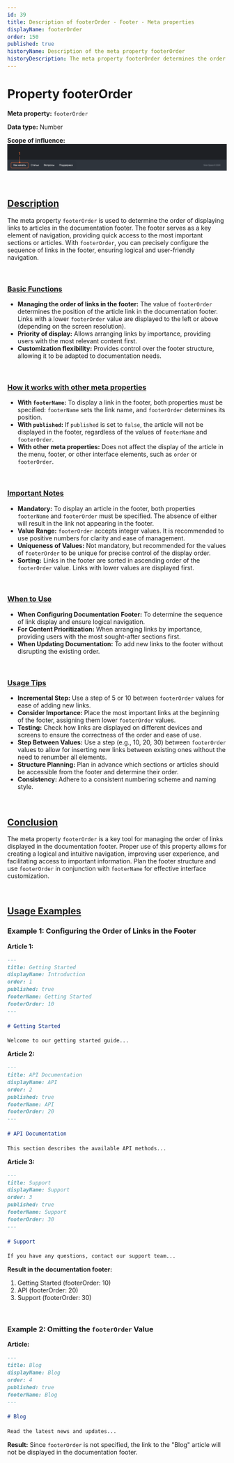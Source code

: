 ```yaml
---
id: 39
title: Description of footerOrder - Footer - Meta properties
displayName: footerOrder
order: 150
published: true
historyName: Description of the meta property footerOrder
historyDescription: The meta property footerOrder determines the order of displaying links in the documentation footer, improving navigation and access to important sections.
---
```


# Property footerOrder

**Meta property:** `footerOrder`

**Data type:** Number

**Scope of influence:**
![Property influence](https://raw.githubusercontent.com/SolarSpaceTech/product-documentation-help/refs/heads/main/ru/images/footer-order.png)

<br/>

## [Description](description)

The meta property `footerOrder` is used to determine the order of displaying links to articles in the documentation footer. The footer serves as a key element
of navigation, providing quick access to the most important sections or articles. With `footerOrder`, you can precisely configure the sequence of links
in the footer, ensuring logical and user-friendly navigation.

<br/>

### [Basic Functions](basic-functions)

- **Managing the order of links in the footer:** The value of `footerOrder` determines the position of the article link in the documentation footer.
  Links with a lower `footerOrder` value are displayed to the left or above (depending on the screen resolution).
- **Priority of display:** Allows arranging links by importance, providing users with the most relevant content first.
- **Customization flexibility:** Provides control over the footer structure, allowing it to be adapted to documentation needs.

<br/>

### [How it works with other meta properties](with-other-properties)

- **With `footerName`:** To display a link in the footer, both properties must be specified: `footerName` sets the link name, and `footerOrder` determines its position.
- **With `published`:** If `published` is set to `false`, the article will not be displayed in the footer, regardless of the values of `footerName` and `footerOrder`.
- **With other meta properties:** Does not affect the display of the article in the menu, footer, or other interface elements, such as `order` or `footerOrder`.

<br/>

### [Important Notes](notes)

- **Mandatory:** To display an article in the footer, both properties `footerName` and `footerOrder` must be specified. The absence of either will result in the link not appearing in the footer.
- **Value Range:** `footerOrder` accepts integer values. It is recommended to use positive numbers for clarity and ease of management.
- **Uniqueness of Values:** Not mandatory, but recommended for the values of `footerOrder` to be unique for precise control of the display order.
- **Sorting:** Links in the footer are sorted in ascending order of the `footerOrder` value. Links with lower values are displayed first.

<br/>

### [When to Use](when-to-use)

- **When Configuring Documentation Footer:** To determine the sequence of link display and ensure logical navigation.
- **For Content Prioritization:** When arranging links by importance, providing users with the most sought-after sections first.
- **When Updating Documentation:** To add new links to the footer without disrupting the existing order.

<br/>

### [Usage Tips](advice)

- **Incremental Step:** Use a step of 5 or 10 between `footerOrder` values for ease of adding new links.
- **Consider Importance:** Place the most important links at the beginning of the footer, assigning them lower `footerOrder` values.
- **Testing:** Check how links are displayed on different devices and screens to ensure the correctness of the order and ease of use.
- **Step Between Values:** Use a step (e.g., 10, 20, 30) between `footerOrder` values to allow for inserting new links between existing ones without the need to renumber all elements.
- **Structure Planning:** Plan in advance which sections or articles should be accessible from the footer and determine their order.
- **Consistency:** Adhere to a consistent numbering scheme and naming style.

<br/>

## [Conclusion](conclusion)

The meta property `footerOrder` is a key tool for managing the order of links displayed in the documentation footer. Proper use of this property allows for creating a logical and intuitive navigation, improving user experience, and facilitating access to important information. Plan the footer structure and use `footerOrder` in conjunction with `footerName` for effective interface customization.

<br/>

## [Usage Examples](examples)

### Example 1: Configuring the Order of Links in the Footer

**Article 1:**

```md
---
title: Getting Started
displayName: Introduction
order: 1
published: true
footerName: Getting Started
footerOrder: 10
---

# Getting Started

Welcome to our getting started guide...
```

**Article 2:**

```md
---
title: API Documentation
displayName: API
order: 2
published: true
footerName: API
footerOrder: 20
---

# API Documentation

This section describes the available API methods...
```

**Article 3:**

```md
---
title: Support
displayName: Support
order: 3
published: true
footerName: Support
footerOrder: 30
---

# Support

If you have any questions, contact our support team...
```

**Result in the documentation footer:**

1. Getting Started (footerOrder: 10)
2. API (footerOrder: 20)
3. Support (footerOrder: 30)

<br/>

### Example 2: Omitting the `footerOrder` Value

**Article:**

```md
---
title: Blog
displayName: Blog
order: 4
published: true
footerName: Blog
---

# Blog

Read the latest news and updates...
```

**Result:** Since `footerOrder` is not specified, the link to the "Blog" article will not be displayed in the documentation footer.
